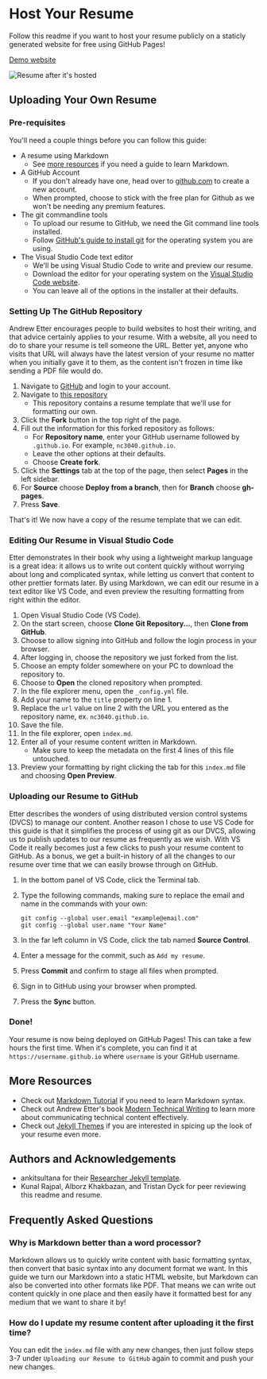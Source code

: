 # Host Your Resume

Follow this readme if you want to host your resume publicly on a staticly generated website for free using GitHub Pages!

[Demo website](https://nc3040.github.io)

![Resume after it's hosted](https://cdn.discordapp.com/attachments/484229849955827712/1037111899168444506/chrome_2022-11-01_16-09-13.gif)

## Uploading Your Own Resume

### Pre-requisites

You'll need a couple things before you can follow this guide:
- A resume using Markdown
    - See [more resources](#more-resources) if you need a guide to learn Markdown.
- A GitHub Account
    - If you don't already have one, head over to [github.com](https://github.com) to create a new account.
    - When prompted, choose to stick with the free plan for Github as we won't be needing any premium features.
- The git commandline tools
    - To upload our resume to GitHub, we need the Git command line tools installed. 
    - Follow [GitHub's guide to install git](https://github.com/git-guides/install-git) for the operating system you are using.
- The Visual Studio Code text editor
    - We'll be using Visual Studio Code to write and preview our resume. 
    - Download the editor for your operating system on the [Visual Studio Code website](https://code.visualstudio.com/).
    - You can leave all of the options in the installer at their defaults.

### Setting Up The GitHub Repository

Andrew Etter encourages people to build websites to host their writing, and that advice certainly applies to your resume. With a website, all you need to do to share your resume is tell someone the URL. Better yet, anyone who visits that URL will always have the latest version of your resume no matter when you initially gave it to them, as the content isn't frozen in time like sending a PDF file would do.

1. Navigate to [GitHub](https://github.com/) and login to your account.
2. Navigate to [this repository](https://github.com/nc3040/nc3040.github.io)
    - This repository contains a resume template that we'll use for formatting our own.
3. Click the **Fork** button in the top right of the page.
4. Fill out the information for this forked repository as follows:
    - For **Repository name**, enter your GitHub username followed by `.github.io`. For example, `nc3040.github.io`.
    - Leave the other options at their defaults.
    - Choose **Create fork**.
5. Click the **Settings** tab at the top of the page, then select **Pages** in the left sidebar.
6. For **Source** choose **Deploy from a branch**, then for **Branch** choose **gh-pages**.
7. Press **Save**.

That's it! We now have a copy of the resume template that we can edit.

### Editing Our Resume in Visual Studio Code

Etter demonstrates in their book why using a lightweight markup language is a great idea: it allows us to write out content quickly without worrying about long and complicated syntax, while letting us convert that content to other prettier formats later. By using Markdown, we can edit our resume in a text editor like VS Code, and even preview the resulting formatting from right within the editor.

1. Open Visual Studio Code (VS Code).
2. On the start screen, choose **Clone Git Repository...**, then **Clone from GitHub**.
3. Choose to allow signing into GitHub and follow the login process in your browser.
4. After logging in, choose the repository we just forked from the list.
5. Choose an empty folder somewhere on your PC to download the repository to.
6. Choose to **Open** the cloned repository when prompted.
7. In the file explorer menu, open the `_config.yml` file.
8. Add your name to the `title` property on line 1.
9. Replace the `url` value on line 2 with the URL you entered as the repository name, ex. `nc3040.github.io`.
10. Save the file.
11. In the file explorer, open `index.md`.
12. Enter all of your resume content written in Markdown. 
    - Make sure to keep the metadata on the first 4 lines of this file untouched.
13. Preview your formatting by right clicking the tab for this `index.md` file and choosing **Open Preview**.

### Uploading our Resume to GitHub

Etter describes the wonders of using distributed version control systems (DVCS) to manage our content. Another reason I chose to use VS Code for this guide is that it simplifies the process of using git as our DVCS, allowing us to publish updates to our resume as frequently as we wish. With VS Code it really becomes just a few clicks to push your resume content to GitHub. As a bonus, we get a built-in history of all the changes to our resume over time that we can easily browse through on GitHub.

1. In the bottom panel of VS Code, click the Terminal tab.
2. Type the following commands, making sure to replace the email and name in the commands with your own:

    ```
    git config --global user.email "example@email.com"
    git config --global user.name "Your Name"
    ```

3. In the far left column in VS Code, click the tab named **Source Control**.
4. Enter a message for the commit, such as `Add my resume`.
5. Press **Commit** and confirm to stage all files when prompted.
6. Sign in to GitHub using your browser when prompted.
7. Press the **Sync** button.

### Done!

Your resume is now being deployed on GitHub Pages! This can take a few hours the first time. When it's complete, you can find it at `https://username.github.io` where `username` is your GitHub username.

## More Resources

- Check out [Markdown Tutorial](https://www.markdowntutorial.com/) if you need to learn Markdown syntax.
- Check out Andrew Etter's book [Modern Technical Writing](https://www.amazon.ca/Modern-Technical-Writing-Introduction-Documentation-ebook/dp/B01A2QL9SS) to learn more about communicating technical content effectively.
- Check out [Jekyll Themes](https://jekyllthemes.io/) if you are interested in spicing up the look of your resume even more.

## Authors and Acknowledgements

- ankitsultana for their [Researcher Jekyll template](https://github.com/ankitsultana/researcher).
- Kunal Rajpal, Alborz Khakbazan, and Tristan Dyck for peer reviewing this readme and resume.

## Frequently Asked Questions

### Why is Markdown better than a word processor?
Markdown allows us to quickly write content with basic formatting syntax, then convert that basic syntax into any document format we want. In this guide we turn our Markdown into a static HTML website, but Markdown can also be converted into other formats like PDF. That means we can write out content quickly in one place and then easily have it formatted best for any medium that we want to share it by!

### How do I update my resume content after uploading it the first time?
You can edit the `index.md` file with any new changes, then just follow steps 3-7 under `Uploading our Resume to GitHub` again to commit and push your new changes.

